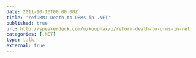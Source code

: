 ```yaml
---
date: 2011-10-10T00:00:00Z
title: 'refORM: Death to ORMs in .NET'
published: true
url: http://speakerdeck.com/u/kouphax/p/reform-death-to-orms-in-net
categories: [.NET]
type: talk
external: true
---
```

